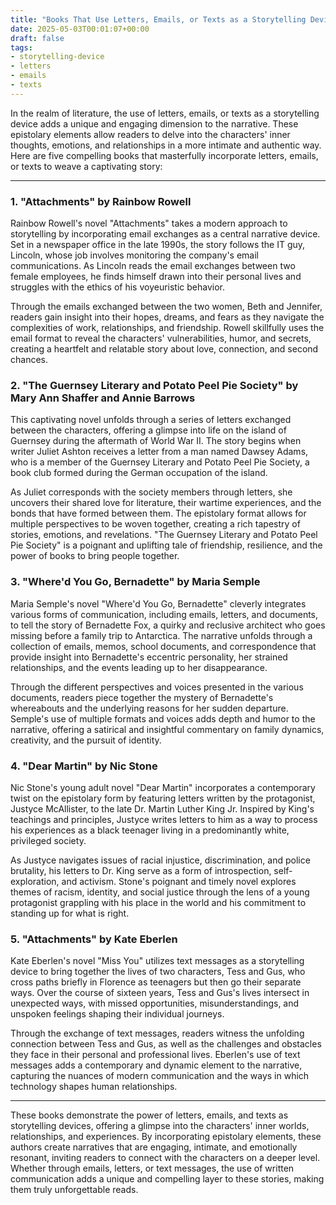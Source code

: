 ```yaml
---
title: "Books That Use Letters, Emails, or Texts as a Storytelling Device"
date: 2025-05-03T00:01:07+00:00
draft: false
tags: 
- storytelling-device
- letters
- emails
- texts
---
```


In the realm of literature, the use of letters, emails, or texts as a storytelling device adds a unique and engaging dimension to the narrative. These epistolary elements allow readers to delve into the characters' inner thoughts, emotions, and relationships in a more intimate and authentic way. Here are five compelling books that masterfully incorporate letters, emails, or texts to weave a captivating story:

---

### 1. "Attachments" by Rainbow Rowell

Rainbow Rowell's novel "Attachments" takes a modern approach to storytelling by incorporating email exchanges as a central narrative device. Set in a newspaper office in the late 1990s, the story follows the IT guy, Lincoln, whose job involves monitoring the company's email communications. As Lincoln reads the email exchanges between two female employees, he finds himself drawn into their personal lives and struggles with the ethics of his voyeuristic behavior.

Through the emails exchanged between the two women, Beth and Jennifer, readers gain insight into their hopes, dreams, and fears as they navigate the complexities of work, relationships, and friendship. Rowell skillfully uses the email format to reveal the characters' vulnerabilities, humor, and secrets, creating a heartfelt and relatable story about love, connection, and second chances.

### 2. "The Guernsey Literary and Potato Peel Pie Society" by Mary Ann Shaffer and Annie Barrows

This captivating novel unfolds through a series of letters exchanged between the characters, offering a glimpse into life on the island of Guernsey during the aftermath of World War II. The story begins when writer Juliet Ashton receives a letter from a man named Dawsey Adams, who is a member of the Guernsey Literary and Potato Peel Pie Society, a book club formed during the German occupation of the island.

As Juliet corresponds with the society members through letters, she uncovers their shared love for literature, their wartime experiences, and the bonds that have formed between them. The epistolary format allows for multiple perspectives to be woven together, creating a rich tapestry of stories, emotions, and revelations. "The Guernsey Literary and Potato Peel Pie Society" is a poignant and uplifting tale of friendship, resilience, and the power of books to bring people together.

### 3. "Where'd You Go, Bernadette" by Maria Semple

Maria Semple's novel "Where'd You Go, Bernadette" cleverly integrates various forms of communication, including emails, letters, and documents, to tell the story of Bernadette Fox, a quirky and reclusive architect who goes missing before a family trip to Antarctica. The narrative unfolds through a collection of emails, memos, school documents, and correspondence that provide insight into Bernadette's eccentric personality, her strained relationships, and the events leading up to her disappearance.

Through the different perspectives and voices presented in the various documents, readers piece together the mystery of Bernadette's whereabouts and the underlying reasons for her sudden departure. Semple's use of multiple formats and voices adds depth and humor to the narrative, offering a satirical and insightful commentary on family dynamics, creativity, and the pursuit of identity.

### 4. "Dear Martin" by Nic Stone

Nic Stone's young adult novel "Dear Martin" incorporates a contemporary twist on the epistolary form by featuring letters written by the protagonist, Justyce McAllister, to the late Dr. Martin Luther King Jr. Inspired by King's teachings and principles, Justyce writes letters to him as a way to process his experiences as a black teenager living in a predominantly white, privileged society.

As Justyce navigates issues of racial injustice, discrimination, and police brutality, his letters to Dr. King serve as a form of introspection, self-exploration, and activism. Stone's poignant and timely novel explores themes of racism, identity, and social justice through the lens of a young protagonist grappling with his place in the world and his commitment to standing up for what is right.

### 5. "Attachments" by Kate Eberlen

Kate Eberlen's novel "Miss You" utilizes text messages as a storytelling device to bring together the lives of two characters, Tess and Gus, who cross paths briefly in Florence as teenagers but then go their separate ways. Over the course of sixteen years, Tess and Gus's lives intersect in unexpected ways, with missed opportunities, misunderstandings, and unspoken feelings shaping their individual journeys.

Through the exchange of text messages, readers witness the unfolding connection between Tess and Gus, as well as the challenges and obstacles they face in their personal and professional lives. Eberlen's use of text messages adds a contemporary and dynamic element to the narrative, capturing the nuances of modern communication and the ways in which technology shapes human relationships.

---

These books demonstrate the power of letters, emails, and texts as storytelling devices, offering a glimpse into the characters' inner worlds, relationships, and experiences. By incorporating epistolary elements, these authors create narratives that are engaging, intimate, and emotionally resonant, inviting readers to connect with the characters on a deeper level. Whether through emails, letters, or text messages, the use of written communication adds a unique and compelling layer to these stories, making them truly unforgettable reads.
